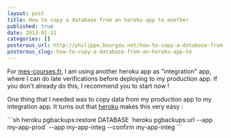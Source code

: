 ```yaml
---
layout: post
title: How to copy a database from an heroku app to another
published: true
date: 2013-01-11
categories: []
posterous_url: http://philippe.bourgau.net/how-to-copy-a-database-from-an-heroku-app-to
posterous_slug: how-to-copy-a-database-from-an-heroku-app-to
---
```

<p>For <a href="http://www.mes-courses.fr">mes-courses.fr</a>, I am using another heroku app as "integration" app, where I can do late verifications before deploying to my production app. If you don't already do this, I recommend you to start now !</p>
<p>One thing that I needed was to copy data from my production app to my integration app. It turns out that <a href="https://devcenter.heroku.com/articles/heroku-postgres-import-export">heroku</a> makes this very easy :</p>
```sh
heroku pgbackups:restore DATABASE `heroku pgbackups:url --app my-app-prod` --app my-app-integ --confirm my-app-integ
```

